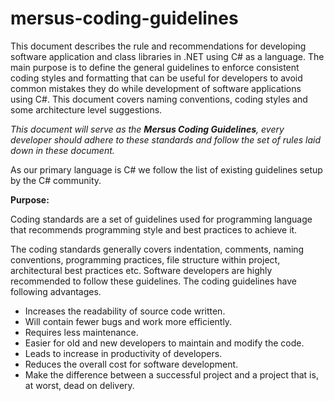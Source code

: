 # mersus-coding-guidelines

This document describes the rule and recommendations for developing software application and class libraries in .NET using C# as a language. The main purpose is to define the general guidelines to enforce consistent coding styles and formatting that can be useful for developers to avoid common mistakes they do while development of software applications using C#. This document covers naming conventions, coding styles and some architecture level suggestions.

*This document will serve as the **Mersus Coding Guidelines**, every developer should adhere to these standards and follow the set of rules laid down in these document.*

As our primary language is C# we follow the list of existing guidelines setup by the C# community.

**Purpose:**

Coding standards are a set of guidelines used for programming language that recommends programming style and best practices to achieve it.
 
The coding standards generally covers indentation, comments, naming conventions, programming practices, file structure within project, architectural best practices etc. Software developers are highly recommended to follow these guidelines. The coding guidelines have following advantages.
- Increases the readability of source code written.
- Will contain fewer bugs and work more efficiently.
- Requires less maintenance.
- Easier for old and new developers to maintain and modify the code.
- Leads to increase in productivity of developers.
- Reduces the overall cost for software development.
- Make the difference between a successful project and a project that is, at worst, dead on delivery.
